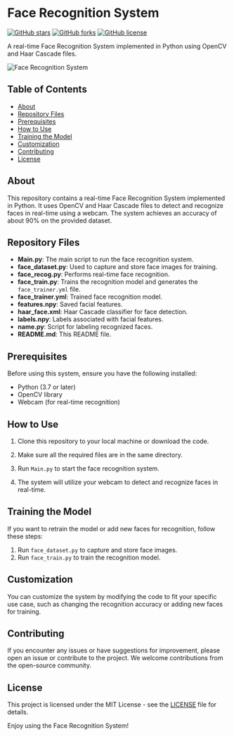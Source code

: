 # Face Recognition System

[![GitHub stars](https://img.shields.io/github/stars/adarshkeshri/Face-Recognition-System.svg)](https://github.com/adarshkeshri/Face-Recognition-System/stargazers)
[![GitHub forks](https://img.shields.io/github/forks/adarshkeshri/Face-Recognition-System.svg)](https://github.com/adarshkeshri/Face-Recognition-System/network)
[![GitHub license](https://img.shields.io/github/license/adarshkeshri/Face-Recognition-System.svg)](https://github.com/adarshkeshri/Face-Recognition-System/blob/main/LICENSE)

A real-time Face Recognition System implemented in Python using OpenCV and Haar Cascade files.

![Face Recognition System](https://user-images.githubusercontent.com/70345708/94707645-bd0a8e80-0344-11eb-82b7-2350f2ef4f8d.jpg)

## Table of Contents
- [About](#about)
- [Repository Files](#repository-files)
- [Prerequisites](#prerequisites)
- [How to Use](#how-to-use)
- [Training the Model](#training-the-model)
- [Customization](#customization)
- [Contributing](#contributing)
- [License](#license)

## About
This repository contains a real-time Face Recognition System implemented in Python. It uses OpenCV and Haar Cascade files to detect and recognize faces in real-time using a webcam. The system achieves an accuracy of about 90% on the provided dataset.

## Repository Files
- **Main.py**: The main script to run the face recognition system.
- **face_dataset.py**: Used to capture and store face images for training.
- **face_recog.py**: Performs real-time face recognition.
- **face_train.py**: Trains the recognition model and generates the `face_trainer.yml` file.
- **face_trainer.yml**: Trained face recognition model.
- **features.npy**: Saved facial features.
- **haar_face.xml**: Haar Cascade classifier for face detection.
- **labels.npy**: Labels associated with facial features.
- **name.py**: Script for labeling recognized faces.
- **README.md**: This README file.

## Prerequisites
Before using this system, ensure you have the following installed:
- Python (3.7 or later)
- OpenCV library
- Webcam (for real-time recognition)

## How to Use
1. Clone this repository to your local machine or download the code.

2. Make sure all the required files are in the same directory.

3. Run `Main.py` to start the face recognition system.

4. The system will utilize your webcam to detect and recognize faces in real-time.

## Training the Model
If you want to retrain the model or add new faces for recognition, follow these steps:
1. Run `face_dataset.py` to capture and store face images.
2. Run `face_train.py` to train the recognition model.

## Customization
You can customize the system by modifying the code to fit your specific use case, such as changing the recognition accuracy or adding new faces for training.

## Contributing
If you encounter any issues or have suggestions for improvement, please open an issue or contribute to the project. We welcome contributions from the open-source community.

## License
This project is licensed under the MIT License - see the [LICENSE](LICENSE) file for details.

Enjoy using the Face Recognition System!
